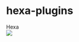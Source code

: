 # hexa-plugins

<summary> Hexa </summary>
<img src="https://telegra.ph/file/66384b6d14cad85ef163b.jpg" />
